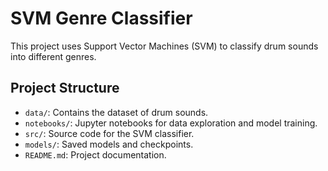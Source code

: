 # SVM Genre Classifier

This project uses Support Vector Machines (SVM) to classify drum sounds into different genres.

## Project Structure

- `data/`: Contains the dataset of drum sounds.
- `notebooks/`: Jupyter notebooks for data exploration and model training.
- `src/`: Source code for the SVM classifier.
- `models/`: Saved models and checkpoints.
- `README.md`: Project documentation.
